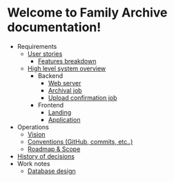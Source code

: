 # Welcome to Family Archive documentation!

- Requirements
  - [User stories](./requirements/user-stories.md)
    - [Features breakdown](./requirements/features-breakdown.md)
  - [High level system overview](./requirements/readme.md)
    - Backend
      - [Web server](./requirements/containers/backend/family-archive-web-server.md)
      - [Archival job](./requirements/containers/backend/family-archive-archival-job.md)
      - [Upload confirmation job](./requirements/containers/backend/family-archive-upload-confirmation-job.md)
    - Frontend
      - [Landing](./requirements/containers/frontend/family-archive-landing.md)
      - [Application](./requirements/containers/frontend/family-archive-spa.md)
- Operations
  - [Vision](./operations/readme.md)
  - [Conventions (GitHub, commits, etc..)](./operations/project-management.md)
  - [Roadmap & Scope](./operations/roadmap-scope.md)
- [History of decisions](./history-of-decisions/readme.md)
- Work notes
  - [Database design](./work-notes/database/readme.md)